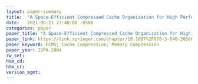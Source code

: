 ```yaml
---
layout: paper-summary
title:  "A Space-Efficient Compressed Cache Organization for High Performance Computing"
date:   2021-06-21 23:48:00 -0500
categories: paper
paper_title: "A Space-Efficient Compressed Cache Organization for High Performance Computing"
paper_link: https://link.springer.com/chapter/10.1007%2F978-3-540-30566-8_109
paper_keyword: FCMS; Cache Compression; Memory Compression
paper_year: ISPA 2004
rw_set:
htm_cd:
htm_cr:
version_mgmt:
---
```

